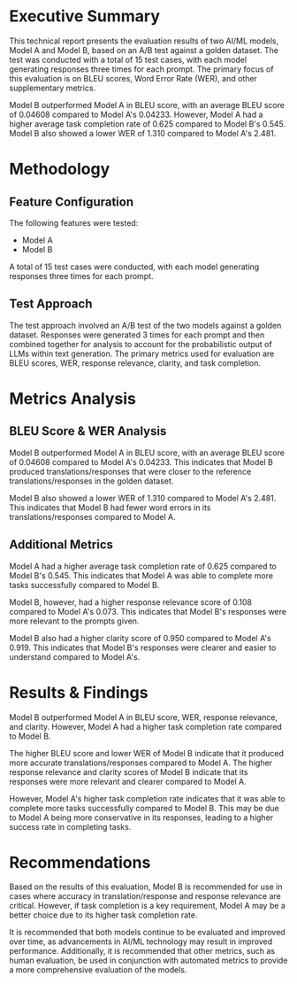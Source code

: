 # Executive Summary

This technical report presents the evaluation results of two AI/ML models, Model A and Model B, based on an A/B test against a golden dataset. The test was conducted with a total of 15 test cases, with each model generating responses three times for each prompt. The primary focus of this evaluation is on BLEU scores, Word Error Rate (WER), and other supplementary metrics.

Model B outperformed Model A in BLEU score, with an average BLEU score of 0.04608 compared to Model A's 0.04233. However, Model A had a higher average task completion rate of 0.625 compared to Model B's 0.545. Model B also showed a lower WER of 1.310 compared to Model A's 2.481.

# Methodology

## Feature Configuration

The following features were tested:

- Model A
- Model B

A total of 15 test cases were conducted, with each model generating responses three times for each prompt.

## Test Approach

The test approach involved an A/B test of the two models against a golden dataset. Responses were generated 3 times for each prompt and then combined together for analysis to account for the probabilistic output of LLMs within text generation. The primary metrics used for evaluation are BLEU scores, WER, response relevance, clarity, and task completion.

# Metrics Analysis

## BLEU Score & WER Analysis

Model B outperformed Model A in BLEU score, with an average BLEU score of 0.04608 compared to Model A's 0.04233. This indicates that Model B produced translations/responses that were closer to the reference translations/responses in the golden dataset.

Model B also showed a lower WER of 1.310 compared to Model A's 2.481. This indicates that Model B had fewer word errors in its translations/responses compared to Model A.

## Additional Metrics

Model A had a higher average task completion rate of 0.625 compared to Model B's 0.545. This indicates that Model A was able to complete more tasks successfully compared to Model B.

Model B, however, had a higher response relevance score of 0.108 compared to Model A's 0.073. This indicates that Model B's responses were more relevant to the prompts given.

Model B also had a higher clarity score of 0.950 compared to Model A's 0.919. This indicates that Model B's responses were clearer and easier to understand compared to Model A's.

# Results & Findings

Model B outperformed Model A in BLEU score, WER, response relevance, and clarity. However, Model A had a higher task completion rate compared to Model B.

The higher BLEU score and lower WER of Model B indicate that it produced more accurate translations/responses compared to Model A. The higher response relevance and clarity scores of Model B indicate that its responses were more relevant and clearer compared to Model A.

However, Model A's higher task completion rate indicates that it was able to complete more tasks successfully compared to Model B. This may be due to Model A being more conservative in its responses, leading to a higher success rate in completing tasks.

# Recommendations

Based on the results of this evaluation, Model B is recommended for use in cases where accuracy in translation/response and response relevance are critical. However, if task completion is a key requirement, Model A may be a better choice due to its higher task completion rate.

It is recommended that both models continue to be evaluated and improved over time, as advancements in AI/ML technology may result in improved performance. Additionally, it is recommended that other metrics, such as human evaluation, be used in conjunction with automated metrics to provide a more comprehensive evaluation of the models.